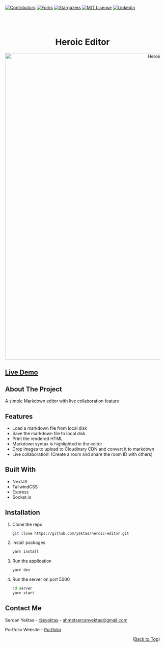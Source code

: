 <div id="top"></div>

[![Contributors][contributors-shield]][contributors-url]
[![Forks][forks-shield]][forks-url]
[![Stargazers][stars-shield]][stars-url]
[![MIT License][license-shield]][license-url]
[![LinkedIn][linkedin-shield]][linkedin-url]

<br />
<div align="center">
  <a href="https://github.com/yektas/heroic-editor">
  </a>

<br />

# Heroic Editor

</div>

<!-- ABOUT THE PROJECT -->

<div align="center">
<p float="left">
  <img src="https://user-images.githubusercontent.com/9054528/153257126-7ef84bc6-7cf9-4473-992f-1fa59180dd99.png" alt="Heroic Editor" width="1000" />
</p>
</div>

## [Live Demo](https://yektas.github.io/heroic-editor/)

## About The Project

A simple Markdown editor with live collaboration feature

## Features

- Load a markdown file from local disk
- Save the markdown file to local disk
- Print the rendered HTML
- Markdown syntax is highlighted in the editor
- Drop images to upload to Cloudinary CDN and convert it to markdown
- Live collaboration! (Create a room and share the room ID with others)

## Built With

- NextJS
- TailwindCSS
- Express
- Socket.io

## Installation

1. Clone the repo
   ```sh
   git clone https://github.com/yektas/heroic-editor.git
   ```
2. Install packages

   ```sh
   yarn install
   ```

3. Run the application

   ```sh
   yarn dev
   ```

4. Run the server on port 5000

   ```sh
   cd server
   yarn start
   ```

## Contact Me

Sercan Yektas - [@syektas](https://twitter.com/syektas) - ahmetsercanyektas@gmail.com

Portfolio Website - [Portfolio](https://sercanyektas.com)

<!-- ACKNOWLEDGMENTS -->

<p align="right">(<a href="#top">Back to Top</a>)</p>

<!-- MARKDOWN LINKS & IMAGES -->
<!-- https://www.markdownguide.org/basic-syntax/#reference-style-links -->

[contributors-shield]: https://img.shields.io/github/contributors/yektas/heroic-editor.svg?style=for-the-badge
[contributors-url]: https://github.com/yektas/heroic-editor/graphs/contributors
[forks-shield]: https://img.shields.io/github/forks/yektas/heroic-editor.svg?style=for-the-badge
[forks-url]: https://github.com/yektas/heroic-editor/network/members
[stars-shield]: https://img.shields.io/github/stars/yektas/heroic-editor.svg?style=for-the-badge
[stars-url]: https://github.com/yektas/heroic-editor/stargazers
[license-shield]: https://img.shields.io/github/license/yektas/heroic-editor.svg?style=for-the-badge
[license-url]: https://github.com/yektas/heroic-editor/blob/master/LICENSE.txt
[linkedin-shield]: https://img.shields.io/badge/-LinkedIn-black.svg?style=for-the-badge&logo=linkedin&colorB=555
[linkedin-url]: https://www.linkedin.com/in/sercanyektas/
[product-screenshot]: https://user-images.githubusercontent.com/9054528/147789460-68952b2d-5cb4-433a-b8c3-b7e578f4af77.png
